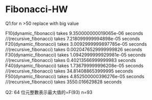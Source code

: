 # Fibonacci-HW

Q1:for n >50 replace with big value 

F10(dynamic_fibonacci) takes 9.350000000019065e-06 seconds //(recursive_fibonacci) takes 7.218099999994898e-05 seconds
F20(dynamic_fibonacci) takes 3.0092999999897785e-05 seconds //(recursive_fibonacci) takes 0.0020476529999999826 seconds
F30(dynamic_fibonacci) takes 1.0942999999929981e-05 seconds //(recursive_fibonacci) takes 0.40213566999999983 seconds
F40(dynamic_fibonacci) takes 1.736799999996208e-05 seconds //(recursive_fibonacci) takes 34.814088653999995 seconds
F50(dynamic_fibonacci) takes 4.852500000396276e-05 seconds //(recursive_fibonacci) takes 3550.016629828 seconds

Q2: 64 位元整數表示最大值的=F(93)
    n=93
